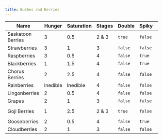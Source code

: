 ```yaml
---
title: Bushes and Berries
---
```


| Name          | Hunger        | Saturation    | Stages        | Double        | Spiky         | Model Type    | ID            | Bush ID       | 
| ------------- | ------------- | ------------- | ------------- | ------------- | ------------- |------------- | ------------- | ------------- |
| Saskatoon Berries | 3         | 0.5           | 2 & 3 | `true`     | `false` | `bodacious_berry_bush` | `saskatoon_berries`  | `saskatoon_berry_bush` & `double_saskatoon_berry_bush` |
| Strawberries  | 3             | 1             | 3             | `false`       | `false` | `bodacious_berry_bush` | `strawberries`  | `strawberry_bush` |
| Raspberries   | 3             | 0.5             | 4             | `false`        | `true` | `bodacious_berry_bush` | `raspberries`  | `raspberry_bush` |
| Blackberries  | 1             | 1.5             | 4             | `false`        | `true` | `bodacious_berry_bush` | `blackberries`  | `blackberry_bush` |
| Chorus Berries| 2             | 2.5             | 4             | `false`        | `false` | `cross` & `coral_fan` | `chorus_berries`  | `chorus_berry_bush` |
| Rainberries  | Inedible             | Inedible             | 4             | `false`        | `false` | `cross` | `rainberries`  | `rainberry_bush` |
| Lingonberries  | 2             | 0.5             | 4             | `false`        | `false` | `berry_fan` | `lingonberries`  | `lingonberry_bush` |
| Grapes  | 2             | 1             | 3             | `false`        | `false` | `berry_vine` | `grapes`  | `grapevine` |
| Goji Berries  | 1             | 2.5             | 2 & 3             | `true`        | `false` | `bodacious_berry_bush` | `goji_berries`  | `goji_berry_bush` & `double_goji_berry_bush` |
| Gooseberries  | 2             | 0.5             | 4             | `false`        | `true` | `bodacious_berry_bush` | `gooseberries`  | `gooseberry_bush` |
| Cloudberries  | 2             | 1             | 3             | `false`        | `false` | `cross` | `cloudberries`  | `cloudberry_bush` |